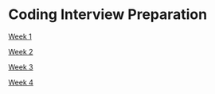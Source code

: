 # Coding Interview Preparation

[Week 1](Coding%20Interview%20Preparation%2096c0ad3131844f2895d40eca769391e2/Week%201%204cbb18830d724292ade744be1e2329a5.md)

[Week 2](Coding%20Interview%20Preparation%2096c0ad3131844f2895d40eca769391e2/Week%202%2077d6df632a5d465680b09433c0cd10d1.md)

[Week 3](Coding%20Interview%20Preparation%2096c0ad3131844f2895d40eca769391e2/Week%203%20d5dc2c010e38496897b277797916c267.md)

[Week 4](Coding%20Interview%20Preparation%2096c0ad3131844f2895d40eca769391e2/Week%204%208351a31d050b45f1af8313ad1537e965.md)